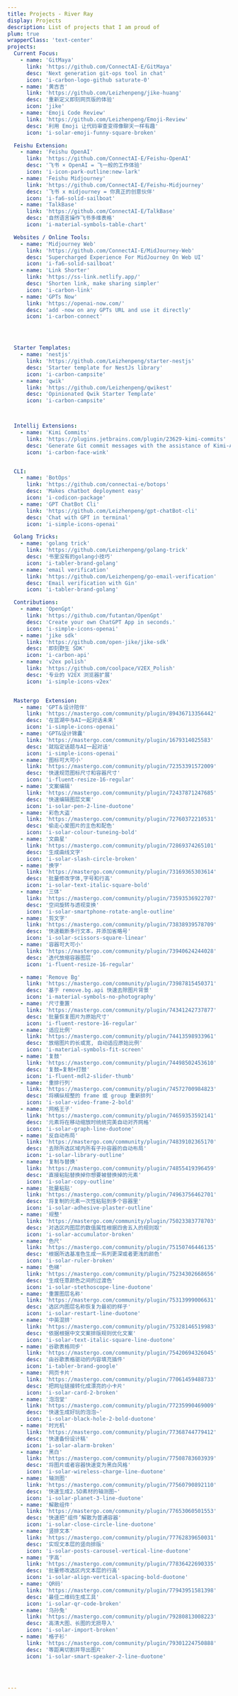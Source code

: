 ```yaml
---
title: Projects - River Ray
display: Projects
description: List of projects that I am proud of
plum: true
wrapperClass: 'text-center'
projects:
  Current Focus:
    - name: 'GitMaya'
      link: 'https://github.com/ConnectAI-E/GitMaya'
      desc: 'Next generation git-ops tool in chat'
      icon: 'i-carbon-logo-github saturate-0'
    - name: '黄吉吉'
      link: 'https://github.com/Leizhenpeng/jike-huang'
      desc: '重新定义即刻网页版的体验'
      icon: 'jike'
    - name: 'Emoji Code Review'
      link: 'https://github.com/Leizhenpeng/Emoji-Review'
      desc: '利用 Emoji 让代码审查变得像聊天一样有趣'
      icon: 'i-solar-emoji-funny-square-broken'

  Feishu Extension:
    - name: 'Feishu OpenAI'
      link: 'https://github.com/ConnectAI-E/Feishu-OpenAI'
      desc: '飞书 × OpenAI = 飞一般的工作体验'
      icon: 'i-icon-park-outline:new-lark'
    - name: 'Feishu Midjourney'
      link: 'https://github.com/ConnectAI-E/Feishu-Midjourney'
      desc: '飞书 x midjourney = 你真正的创意伙伴'
      icon: 'i-fa6-solid-sailboat'
    - name: 'TalkBase'
      link: 'https://github.com/ConnectAI-E/TalkBase'
      desc: '自然语言操作飞书多维表格'
      icon: 'i-material-symbols-table-chart'

  Websites / Online Tools:
    - name: 'Midjourney Web'
      link: 'https://github.com/ConnectAI-E/MidJourney-Web'
      desc: 'Supercharged Experience For MidJourney On Web UI'
      icon: 'i-fa6-solid-sailboat'
    - name: 'Link Shorter'
      link: 'https://ss-link.netlify.app/'
      desc: 'Shorten link, make sharing simpler'
      icon: 'i-carbon-link'
    - name: 'GPTs Now'
      link: 'https://openai-now.com/'
      desc: 'add -now on any GPTs URL and use it directly'
      icon: 'i-carbon-connect'




  Starter Templates:
    - name: 'nestjs'
      link: 'https://github.com/Leizhenpeng/starter-nestjs'
      desc: 'Starter template for NestJs library'
      icon: 'i-carbon-campsite'
    - name: 'qwik'
      link: 'https://github.com/Leizhenpeng/qwikest'
      desc: 'Opinionated Qwik Starter Template'
      icon: 'i-carbon-campsite'



  Intellij Extensions:
    - name: 'Kimi Commits'
      link: 'https://plugins.jetbrains.com/plugin/23629-kimi-commits'
      desc: 'Generate Git commit messages with the assistance of Kimi-AI, making code commits a breeze.'
      icon: 'i-carbon-face-wink'


  CLI:
    - name: 'BotOps'
      link: 'https://github.com/connectai-e/botops'
      desc: 'Makes chatbot deployment easy'
      icon: 'i-codicon-package'
    - name: 'GPT ChatBot Cli'
      link: 'https://github.com/Leizhenpeng/gpt-chatBot-cli'
      desc: 'Chat with GPT in terminal'
      icon: 'i-simple-icons-openai'

  Golang Tricks:
    - name: 'golang trick'
      link: 'https://github.com/Leizhenpeng/golang-trick'
      desc: '书里没有的golang小技巧'
      icon: 'i-tabler-brand-golang'
    - name: 'email verification'
      link: 'https://github.com/Leizhenpeng/go-email-verification'
      desc: 'Email verification with Gin'
      icon: 'i-tabler-brand-golang'

  Contributions:
    - name: 'OpenGpt'
      link: 'https://github.com/futantan/OpenGpt'
      desc: 'Create your own ChatGPT App in seconds.'
      icon: 'i-simple-icons-openai'
    - name: 'jike sdk'
      link: 'https://github.com/open-jike/jike-sdk'
      desc: '即刻野生 SDK'
      icon: 'i-carbon-api'
    - name: 'v2ex polish'
      link: 'https://github.com/coolpace/V2EX_Polish'
      desc: '专业的 V2EX 浏览器扩展'
      icon: 'i-simple-icons-v2ex'


  Mastergo  Extension:
    - name: 'GPT＆设计陪伴'
      link: 'https://mastergo.com/community/plugin/89436713356442'
      desc: '在蓝湖中与AI一起对话未来'
      icon: 'i-simple-icons-openai'
    - name: 'GPT&设计锦囊'
      link: 'https://mastergo.com/community/plugin/1679314025583'
      desc: '就指定话题与AI一起对话'
      icon: 'i-simple-icons-openai'
    - name: '图标可大可小'
      link: 'https://mastergo.com/community/plugin/72353391572009'
      desc: '快速规范图标尺寸和容器尺寸'
      icon: 'i-fluent-resize-16-regular'
    - name: '文案编辑'
      link: 'https://mastergo.com/community/plugin/72437871247685'
      desc: '快速编辑图层文案'
      icon: 'i-solar-pen-2-line-duotone'
    - name: '彩色大盗'
      link: 'https://mastergo.com/community/plugin/72760372210531'
      desc: '偷走心爱图片的主色和配色'
      icon: 'i-solar-colour-tuneing-bold'
    - name: '文曲星'
      link: 'https://mastergo.com/community/plugin/72869374265101'
      desc: '生成曲线文字'
      icon: 'i-solar-slash-circle-broken'
    - name: '换字'
      link: 'https://mastergo.com/community/plugin/73169365303614'
      desc: '批量修改字体,字号和行高'
      icon: 'i-solar-text-italic-square-bold'
    - name: '三体'
      link: 'https://mastergo.com/community/plugin/73593536922707'
      desc: '空间旋转与透视变换'
      icon: 'i-solar-smartphone-rotate-angle-outline'
    - name: '剪文字'
      link: 'https://mastergo.com/community/plugin/73838939578709'
      desc: '快速截断多行文本，并添加省略号'
      icon: 'i-solar-scissors-square-linear'
    - name: '容器可大可小'
      link: 'https://mastergo.com/community/plugin/73940624244028'
      desc: '迭代放缩容器图层'
      icon: 'i-fluent-resize-16-regular'

    - name: 'Remove Bg'
      link: 'https://mastergo.com/community/plugin/73987815450371'
      desc: '基于 remove.bg.api 快速去除图片背景'
      icon: 'i-material-symbols-no-photography'
    - name: '尺寸重置'
      link: 'https://mastergo.com/community/plugin/74341242737877'
      desc: '批量恢复图片为原始尺寸'
      icon: 'i-fluent-restore-16-regular'
    - name: '适应比例'
      link: 'https://mastergo.com/community/plugin/74413598933961'
      desc: '放缩图片的长或宽, 自动适应原始比例'
      icon: 'i-material-symbols-fit-screen'
    - name: '复鼓'
      link: 'https://mastergo.com/community/plugin/74498502453610'
      desc: '复鼓=复制+打鼓'
      icon: 'i-fluent-mdl2-slider-thumb'
    - name: '重排行列'
      link: 'https://mastergo.com/community/plugin/74572700984823'
      desc: '将横纵规整的 frame 或 group 重新排列'
      icon: 'i-solar-video-frame-2-bold'
    - name: '网格王子'
      link: 'https://mastergo.com/community/plugin/74659353592141'
      desc: '元素将在移动缩放时统统完美自动对齐网格'
      icon: 'i-solar-graph-line-duotone'
    - name: '反自动布局'
      link: 'https://mastergo.com/community/plugin/74839102365170'
      desc: '去除所选区域内所有子孙容器的自动布局'
      icon: 'i-solar-library-outline'
    - name: '复制与替换'
      link: 'https://mastergo.com/community/plugin/74855419396459'
      desc: '直接粘贴替换掉你想要被替换掉的元素'
      icon: 'i-solar-copy-outline'
    - name: '批量粘贴'
      link: 'https://mastergo.com/community/plugin/74963756462701'
      desc: '将复制的元素一次性粘贴到多个容器里'
      icon: 'i-solar-adhesive-plaster-outline'
    - name: '规整'
      link: 'https://mastergo.com/community/plugin/75023383778703'
      desc: '对选区内图层的数值属性根据四舍五入的规则取'
      icon: 'i-solar-accumulator-broken'
    - name: '色尺'
      link: 'https://mastergo.com/community/plugin/75150746446135'
      desc: '根据所选基准色生成一系列更深或者更浅的颜色'
      icon: 'i-solar-ruler-broken'
    - name: '色梯'
      link: 'https://mastergo.com/community/plugin/75234302668656'
      desc: '生成任意颜色之间的过渡色'
      icon: 'i-solar-stethoscope-line-duotone'
    - name: '重置图层名称'
      link: 'https://mastergo.com/community/plugin/75313999006631'
      desc: '选区内图层名称恢复为最初的样子'
      icon: 'i-solar-restart-line-duotone'
    - name: '中英混排'
      link: 'https://mastergo.com/community/plugin/75328146519983'
      desc: '依据根据中文文案排版规则优化文案'
      icon: 'i-solar-text-italic-square-line-duotone'
    - name: '谷歌表格同步'
      link: 'https://mastergo.com/community/plugin/75420694326045'
      desc: '由谷歌表格驱动的内容填充插件'
      icon: 'i-tabler-brand-google'
    - name: '网页卡片'
      link: 'https://mastergo.com/community/plugin/77061459488733'
      desc: '把网址链接转化成漂亮的小卡片'
      icon: 'i-solar-card-2-broken'
    - name: '泡泡堂'
      link: 'https://mastergo.com/community/plugin/77235990469009'
      desc: '快速生成好玩的泡泡~'
      icon: 'i-solar-black-hole-2-bold-duotone'
    - name: '时光机'
      link: 'https://mastergo.com/community/plugin/77368744779412'
      desc: '快速备份设计稿'
      icon: 'i-solar-alarm-broken'
    - name: '黑白'
      link: 'https://mastergo.com/community/plugin/77508783603939'
      desc: '将图片或者容器快速变为黑白风格'
      icon: 'i-solar-wireless-charge-line-duotone'
    - name: '轴测图'
      link: 'https://mastergo.com/community/plugin/77560790892110'
      desc: '快速生成2.5D素材的轴测图~'
      icon: 'i-solar-planet-3-line-duotone'
    - name: '解散组件'
      link: 'https://mastergo.com/community/plugin/77653060501553'
      desc: '快速把‘组件’解散为普通容器'
      icon: 'i-solar-close-circle-line-duotone'
    - name: '竖排文本'
      link: 'https://mastergo.com/community/plugin/77762839650031'
      desc: '实现文本层的竖向排版'
      icon: 'i-solar-posts-carousel-vertical-line-duotone'
    - name: '字高'
      link: 'https://mastergo.com/community/plugin/77836422690335'
      desc: '批量修改选区内文本层的行高'
      icon: 'i-solar-align-vertical-spacing-bold-duotone'
    - name: 'QR码'
      link: 'https://mastergo.com/community/plugin/77943951581398'
      desc: '最佳二维码生成工具'
      icon: 'i-solar-qr-code-broken'
    - name: '乌孙兔'
      link: 'https://mastergo.com/community/plugin/79280813008223'
      desc: '高清大图、长图的无损导入'
      icon: 'i-solar-import-broken'
    - name: '格子衫'
      link: 'https://mastergo.com/community/plugin/79301224750888'
      desc: '等距离切割并导出图片'
      icon: 'i-solar-smart-speaker-2-line-duotone'




---
```


<!-- @layout-full-width -->

<ListProjects :projects="frontmatter.projects" />
